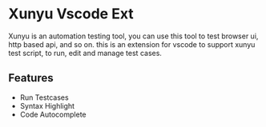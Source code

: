 # Xunyu Vscode Ext

Xunyu is an automation testing tool, you can use this tool to test browser ui, http based api, and so on.  this is an extension for vscode to support  xunyu test script, to run, edit and manage test cases.



## Features

- Run Testcases
- Syntax Highlight
- Code Autocomplete
